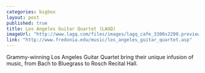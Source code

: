 ```yaml
---
categories: bigbox
layout: post
published: true
title: Los Angeles Guitar Quartet (LAGQ)
imageUrl: "http://www.lagq.com/files/images/lagq_cafe_3300x2200.preview.jpg"
link: "http://www.fredonia.edu/music/los_angeles_guitar_quartet.asp"
---
```


Grammy-winning Los Angeles Guitar Quartet bring their unique infusion of music, from Bach to Bluegrass to Rosch Recital Hall.

